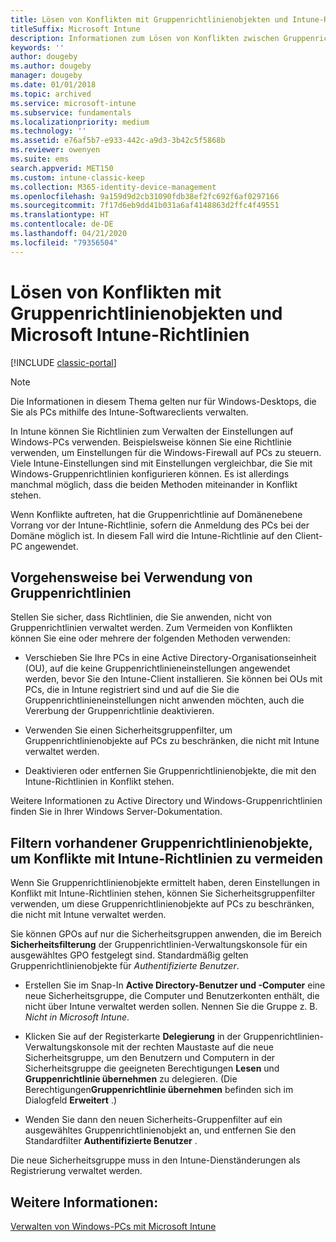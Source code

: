 ```yaml
---
title: Lösen von Konflikten mit Gruppenrichtlinienobjekten und Intune-Richtlinien
titleSuffix: Microsoft Intune
description: Informationen zum Lösen von Konflikten zwischen Gruppenrichtlinie und Intune-Konfigurationsrichtlinien.
keywords: ''
author: dougeby
ms.author: dougeby
manager: dougeby
ms.date: 01/01/2018
ms.topic: archived
ms.service: microsoft-intune
ms.subservice: fundamentals
ms.localizationpriority: medium
ms.technology: ''
ms.assetid: e76af5b7-e933-442c-a9d3-3b42c5f5868b
ms.reviewer: owenyen
ms.suite: ems
search.appverid: MET150
ms.custom: intune-classic-keep
ms.collection: M365-identity-device-management
ms.openlocfilehash: 9a159d9d2cb31090fdb38ef2fc692f6af0297166
ms.sourcegitcommit: 7f17d6eb9dd41b031a6af4148863d2ffc4f49551
ms.translationtype: HT
ms.contentlocale: de-DE
ms.lasthandoff: 04/21/2020
ms.locfileid: "79356504"
---
```

# <a name="resolve-group-policy-objects-gpo-and-microsoft-intune-policy-conflicts"></a>Lösen von Konflikten mit Gruppenrichtlinienobjekten und Microsoft Intune-Richtlinien

[!INCLUDE [classic-portal](../includes/classic-portal.md)]

> [!NOTE]
> Die Informationen in diesem Thema gelten nur für Windows-Desktops, die Sie als PCs mithilfe des Intune-Softwareclients verwalten.

In Intune können Sie Richtlinien zum Verwalten der Einstellungen auf Windows-PCs verwenden. Beispielsweise können Sie eine Richtlinie verwenden, um Einstellungen für die Windows-Firewall auf PCs zu steuern. Viele Intune-Einstellungen sind mit Einstellungen vergleichbar, die Sie mit Windows-Gruppenrichtlinien konfigurieren können. Es ist allerdings manchmal möglich, dass die beiden Methoden miteinander in Konflikt stehen.

Wenn Konflikte auftreten, hat die Gruppenrichtlinie auf Domänenebene Vorrang vor der Intune-Richtlinie, sofern die Anmeldung des PCs bei der Domäne möglich ist. In diesem Fall wird die Intune-Richtlinie auf den Client-PC angewendet.

## <a name="what-to-do-if-you-are-using-group-policy"></a>Vorgehensweise bei Verwendung von Gruppenrichtlinien
Stellen Sie sicher, dass Richtlinien, die Sie anwenden, nicht von Gruppenrichtlinien verwaltet werden. Zum Vermeiden von Konflikten können Sie eine oder mehrere der folgenden Methoden verwenden:

- Verschieben Sie Ihre PCs in eine Active Directory-Organisationseinheit (OU), auf die keine Gruppenrichtlinieneinstellungen angewendet werden, bevor Sie den Intune-Client installieren. Sie können bei OUs mit PCs, die in Intune registriert sind und auf die Sie die Gruppenrichtlinieneinstellungen nicht anwenden möchten, auch die Vererbung der Gruppenrichtlinie deaktivieren.

- Verwenden Sie einen Sicherheitsgruppenfilter, um Gruppenrichtlinienobjekte auf PCs zu beschränken, die nicht mit Intune verwaltet werden.

- Deaktivieren oder entfernen Sie Gruppenrichtlinienobjekte, die mit den Intune-Richtlinien in Konflikt stehen.

Weitere Informationen zu Active Directory und Windows-Gruppenrichtlinien finden Sie in Ihrer Windows Server-Dokumentation.

## <a name="how-to-filter-existing-gpos-to-avoid-conflicts-with-intune-policy"></a>Filtern vorhandener Gruppenrichtlinienobjekte, um Konflikte mit Intune-Richtlinien zu vermeiden
Wenn Sie Gruppenrichtlinienobjekte ermittelt haben, deren Einstellungen in Konflikt mit Intune-Richtlinien stehen, können Sie Sicherheitsgruppenfilter verwenden, um diese Gruppenrichtlinienobjekte auf PCs zu beschränken, die nicht mit Intune verwaltet werden.

<!--- ### Use WMI filters
WMI filters selectively apply GPOs to computers that satisfy the conditions of a query. To apply a WMI filter, deploy a WMI class instance to all PCs in the enterprise before you enroll any PCs in the Intune service.

#### To apply WMI filters to a GPO

1. Create a management object file by copying and pasting the following into a text file, and then saving it to a convenient location as **WIT.mof**. The file contains the WMI class instance that you deploy to PCs that you want to enroll in the Intune service.

    ```
    //Beginning of MOF file.
    #pragma classflags("forceupdate")
    #pragma namespace ("\\\\.\\Root")
    instance of __Namespace
    {
       Name = "WindowsIntune";
    };

    #pragma namespace ("\\\\.\\Root\\WindowsIntune")
    [
       Description("This class defines Microsoft Intune common properties")
    ]
    class WindowsIntune_ManagedNode
    {
       [ read, Description("This defines whether Microsoft Intune Policy is enabled"): DisableOverride ToSubClass ]
       boolean WindowsIntunePolicyEnabled;
       [ read, key, Description("This property defines the version." "Example: 1.0"): ToSubClass ]
       string Version;
    };

    instance of WindowsIntune_ManagedNode
    {
       Version = "1.0";
       WindowsIntunePolicyEnabled = 1;
    };
    ```

2. Use either a startup script or Group Policy to deploy the file. The following is the deployment command for the startup script. The WMI class instance must be deployed before you enroll client PCs in the Intune service.

    **C:/Windows/System32/Wbem/MOFCOMP &lt;path to MOF file&gt;\wit.mof**

3. Run either of the following commands to create the WMI filters, depending on whether the GPO you want to filter applies to PCs that are managed by using Intune or to PCs that are not managed by using Intune.

    - For GPOs that apply to PCs that are not managed by using Intune, use the following:

        ```
        Namespace:root\WindowsIntune
        Query:  SELECT WindowsIntunePolicyEnabled FROM WindowsIntune_ManagedNode WHERE WindowsIntunePolicyEnabled=0
        ```

    - For GPOs that apply to PCs that are managed by Intune, use the following:

        ```
        Namespace:root\WindowsIntune
        Query:  SELECT WindowsIntunePolicyEnabled FROM WindowsIntune_ManagedNode WHERE WindowsIntunePolicyEnabled=1
        ```

4. Edit the GPO in the Group Policy Management console to apply the WMI filter that you created in the previous step.

    - For GPOs that should apply only to PCs that you want to manage by using Intune, apply the filter **WindowsIntunePolicyEnabled=1**.

    - For GPOs that should apply only to PCs that you do not want to manage by using Intune, apply the filter **WindowsIntunePolicyEnabled=0**.

For more information about how to apply WMI filters in Group Policy, see the blog post [Security Filtering, WMI Filtering, and Item-level Targeting in Group Policy Preferences](https://go.microsoft.com/fwlink/?LinkId=177883). --->


Sie können GPOs auf nur die Sicherheitsgruppen anwenden, die im Bereich **Sicherheitsfilterung** der Gruppenrichtlinien-Verwaltungskonsole für ein ausgewähltes GPO festgelegt sind. Standardmäßig gelten Gruppenrichtlinienobjekte für *Authentifizierte Benutzer*.

- Erstellen Sie im Snap-In **Active Directory-Benutzer und -Computer** eine neue Sicherheitsgruppe, die Computer und Benutzerkonten enthält, die nicht über Intune verwaltet werden sollen. Nennen Sie die Gruppe z. B. *Nicht in Microsoft Intune*.

- Klicken Sie auf der Registerkarte **Delegierung** in der Gruppenrichtlinien-Verwaltungskonsole mit der rechten Maustaste auf die neue Sicherheitsgruppe, um den Benutzern und Computern in der Sicherheitsgruppe die geeigneten Berechtigungen **Lesen** und **Gruppenrichtlinie übernehmen** zu delegieren. (Die Berechtigungen**Gruppenrichtlinie übernehmen** befinden sich im Dialogfeld **Erweitert** .)

- Wenden Sie dann den neuen Sicherheits-Gruppenfilter auf ein ausgewähltes Gruppenrichtlinienobjekt an, und entfernen Sie den Standardfilter **Authentifizierte Benutzer** .

Die neue Sicherheitsgruppe muss in den Intune-Dienständerungen als Registrierung verwaltet werden.

## <a name="see-also"></a>Weitere Informationen:
[Verwalten von Windows-PCs mit Microsoft Intune](manage-windows-pcs-with-microsoft-intune.md)

